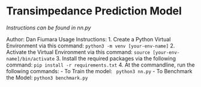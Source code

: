 # Transimpedance Prediction Model

*Instructions can be found in nn.py*

Author: Dan Fiumara
Usage Instructions:
    1. Create a Python Virtual Environment via this command:
        ```
        python3 -m venv [your-env-name]
        ```
    2. Activate the Virtual Environment via this command:
        ```
        source [your-env-name]/bin/activate
        ```
    3. Install the required packages via the following command:
      ```
        pip install -r requirements.txt
      ```
    4. At the commandline, run the following commands:
        - To Train the model:
          ``` 
          python3 nn.py
           ```
        - To Benchmark the Model: 
          ```
            python3 benchmark.py
          ```
